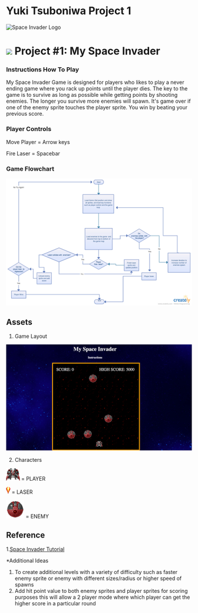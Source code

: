 #  Yuki Tsuboniwa Project 1
![Space Invader Logo](https://nebula.wsimg.com/obj/QzRGNkYxNkJERTM0M0M0MDdCMzM6YWYxNzQ2ZGRmMmVkZWFiMmY2ZDVlZjQwMzgwNTY4ZTU6Ojo6OjA=)

# ![](https://ga-dash.s3.amazonaws.com/production/assets/logo-9f88ae6c9c3871690e33280fcf557f33.png) Project #1: My Space Invader

### Instructions How To Play

  My Space Invader Game is designed for players who likes to play a never ending game where you rack up points until the player dies. The key to the game is to survive as long as possible while getting points by shooting enemies. The longer you survive more enemies will spawn. It's game over if one of the enemy sprite touches the player sprite. You win by beating your previous score.

### Player Controls

Move Player = Arrow keys

Fire Laser = Spacebar

### Game Flowchart

![Space Invader Flowchart](/assets/img/spaceinvaderflowchartupdated.png)


## Assets

1. Game Layout

  ![My Background](/assets/img/gamemap.png)

2. Characters

  ![My Player](/assets/img/ship.png) = PLAYER

  ![My Laser](/assets/img/bullet.png) = LASER

  ![Enemy](/assets/img/enemy1.png) = ENEMY


## Reference

1.[Space Invader Tutorial](https://sites.google.com/site/wecanprogramcom/html-and-javascript/web-development-level2/lesson-1-setting-up-the-first-sprite)



*Additional Ideas
1. To create additional levels with a variety of difficulty such as faster enemy sprite or enemy with different sizes/radius or higher speed of spawns
2. Add hit point value to both enemy sprites and player sprites for scoring purposes this will allow a 2 player mode where which player can get the higher score in a particular round
